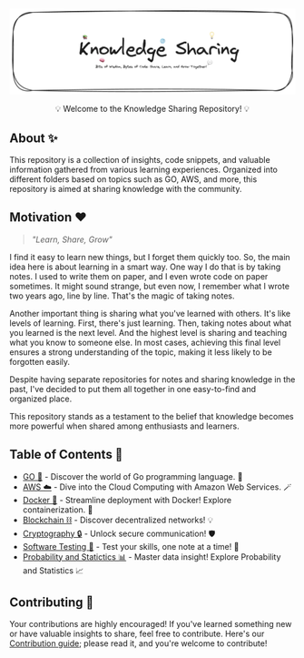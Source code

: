 <br/>

![Banner PNG](./.github/repo-banner.png)

<p align="center">
  💡 Welcome to the Knowledge Sharing Repository! 💡
</p>


## About ✨
This repository is a collection of insights, code snippets, and valuable information gathered from various learning experiences. Organized into different folders based on topics such as GO, AWS, and more, this repository is aimed at sharing knowledge with the community.

## Motivation ❤️

> _"Learn, Share, Grow"_

I find it easy to learn new things, but I forget them quickly too. So, the main idea here is about learning in a smart way. One way I do that is by taking notes. I used to write them on paper, and I even wrote code on paper sometimes. It might sound strange, but even now, I remember what I wrote two years ago, line by line. That's the magic of taking notes.

Another important thing is sharing what you've learned with others. It's like levels of learning. First, there's just learning. Then, taking notes about what you learned is the next level. And the highest level is sharing and teaching what you know to someone else. In most cases, achieving this final level ensures a strong understanding of the topic, making it less likely to be forgotten easily.

Despite having separate repositories for notes and sharing knowledge in the past, I've decided to put them all together in one easy-to-find and organized place.

This repository stands as a testament to the belief that knowledge becomes more powerful when shared among enthusiasts and learners.

## Table of Contents 📜
- [GO 🐹](https://github.com/mutasim77/knowledge-sharing/blob/master/The%20Go%20Programming%20Language/README.md) - Discover the world of Go programming language. 🐹
- [AWS ☁️](https://github.com/mutasim77/knowledge-sharing/blob/master/AWS%20Cloud%20Computing/README.md) - Dive into the Cloud Computing with Amazon Web Services. 🪄
- [Docker 🐳](https://github.com/mutasim77/knowledge-sharing/tree/master/Docker) - Streamline deployment with Docker! Explore containerization. 🚀
- [Blockchain ⛓️](https://github.com/mutasim77/knowledge-sharing/tree/master/Blockchain) -  Discover decentralized networks! 💡
- [Cryptography 🔒](https://github.com/mutasim77/knowledge-sharing/tree/master/Cryptography) -  Unlock secure communication! 🛡️
- [Software Testing 🧪](https://github.com/mutasim77/knowledge-sharing/blob/master/Software%20Testing/README.md) - Test your skills, one note at a time! 🧪
- [Probability and Statictics 📊](https://github.com/mutasim77/knowledge-sharing/tree/master/Probability%20and%20Statictics) - Master data insight! Explore Probability and Statistics 📈

## Contributing 🔗
Your contributions are highly encouraged! If you've learned something new or have valuable insights to share, feel free to contribute. Here's our [Contribution guide](https://github.com/mutasim77/knowledge-sharing/blob/master/.github/CONTRIBUTING.md); please read it, and you're welcome to contribute!

